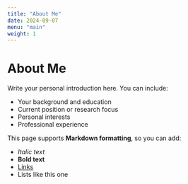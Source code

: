 ```yaml
---
title: "About Me"
date: 2024-09-07
menu: "main"
weight: 1
---
```


# About Me

Write your personal introduction here. You can include:

- Your background and education
- Current position or research focus
- Personal interests
- Professional experience

This page supports **Markdown formatting**, so you can add:
- *Italic text*
- **Bold text**
- [Links](https://example.com)
- Lists like this one
